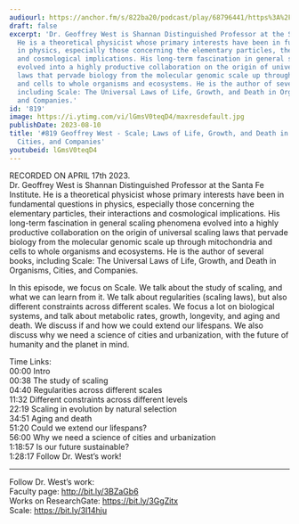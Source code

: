 ```yaml
---
audiourl: https://anchor.fm/s/822ba20/podcast/play/68796441/https%3A%2F%2Fd3ctxlq1ktw2nl.cloudfront.net%2Fstaging%2F2023-3-17%2F133413d7-bb34-2ddb-4f2f-ccc69d2c9031.m4a
draft: false
excerpt: 'Dr. Geoffrey West is Shannan Distinguished Professor at the Santa Fe Institute.
  He is a theoretical physicist whose primary interests have been in fundamental questions
  in physics, especially those concerning the elementary particles, their interactions
  and cosmological implications. His long-term fascination in general scaling phenomena
  evolved into a highly productive collaboration on the origin of universal scaling
  laws that pervade biology from the molecular genomic scale up through mitochondria
  and cells to whole organisms and ecosystems. He is the author of several books,
  including Scale: The Universal Laws of Life, Growth, and Death in Organisms, Cities,
  and Companies.'
id: '819'
image: https://i.ytimg.com/vi/lGmsV0teqD4/maxresdefault.jpg
publishDate: 2023-08-10
title: '#819 Geoffrey West - Scale; Laws of Life, Growth, and Death in Organisms,
  Cities, and Companies'
youtubeid: lGmsV0teqD4
---
```

<div class="timelinks">

RECORDED ON APRIL 17th 2023.  
Dr. Geoffrey West is Shannan Distinguished Professor at the Santa Fe Institute. He is a theoretical physicist whose primary interests have been in fundamental questions in physics, especially those concerning the elementary particles, their interactions and cosmological implications. His long-term fascination in general scaling phenomena evolved into a highly productive collaboration on the origin of universal scaling laws that pervade biology from the molecular genomic scale up through mitochondria and cells to whole organisms and ecosystems. He is the author of several books, including Scale: The Universal Laws of Life, Growth, and Death in Organisms, Cities, and Companies.

In this episode, we focus on Scale. We talk about the study of scaling, and what we can learn from it. We talk about regularities (scaling laws), but also different constraints across different scales. We focus a lot on biological systems, and talk about metabolic rates, growth, longevity, and aging and death. We discuss if and how we could extend our lifespans. We also discuss why we need a science of cities and urbanization, with the future of humanity and the planet in mind.

Time Links:  
<time>00:00</time> Intro  
<time>00:38</time> The study of scaling  
<time>04:40</time> Regularities across different scales  
<time>11:32</time> Different constraints across different levels  
<time>22:19</time> Scaling in evolution by natural selection  
<time>34:51</time> Aging and death  
<time>51:20</time> Could we extend our lifespans?  
<time>56:00</time> Why we need a science of cities and urbanization  
<time>1:18:57</time> Is our future sustainable?  
<time>1:28:17</time> Follow Dr. West’s work!

---

Follow Dr. West’s work:  
Faculty page: http://bit.ly/3BZaGb6  
Works on ResearchGate: https://bit.ly/3GgZitx  
Scale: https://bit.ly/3I14hju
</div>

